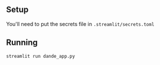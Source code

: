 ## Setup

You'll need to put the secrets file in `.streamlit/secrets.toml`

## Running

`streamlit run dande_app.py`

